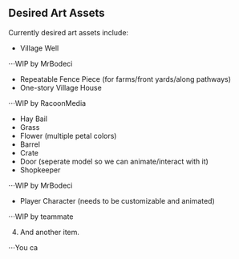 ## Desired Art Assets

Currently desired art assets include:

* Village Well

⋅⋅⋅WIP by MrBodeci
* Repeatable Fence Piece (for farms/front yards/along pathways)
* One-story Village House

⋅⋅⋅WIP by RacoonMedia
* Hay Bail
* Grass
* Flower (multiple petal colors)
* Barrel
* Crate
* Door (seperate model so we can animate/interact with it)
* Shopkeeper

⋅⋅⋅WIP by MrBodeci
* Player Character (needs to be customizable and animated)

⋅⋅⋅WIP by teammate

4. And another item.

⋅⋅⋅You ca
